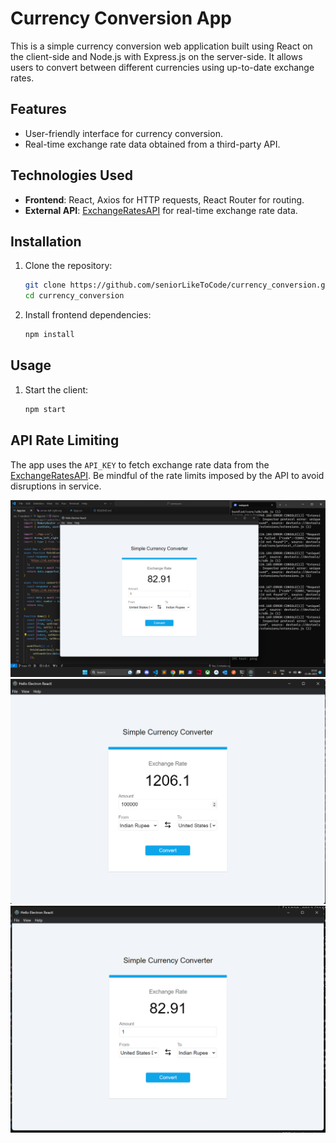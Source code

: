 # Currency Conversion App

This is a simple currency conversion web application built using React on the client-side and Node.js with Express.js on the server-side. It allows users to convert between different currencies using up-to-date exchange rates.

## Features

- User-friendly interface for currency conversion.
- Real-time exchange rate data obtained from a third-party API.

## Technologies Used

- **Frontend**: React, Axios for HTTP requests, React Router for routing.
- **External API**: [ExchangeRatesAPI](https://www.exchangerate-api.com/) for real-time exchange rate data.

## Installation

1. Clone the repository:

   ```bash
   git clone https://github.com/seniorLikeToCode/currency_conversion.git
   cd currency_conversion
   ```

2. Install frontend dependencies:

   ```bash
   npm install
   ```

## Usage

1. Start the client:

   ```bash
   npm start
   ```



## API Rate Limiting

The app uses the `API_KEY` to fetch exchange rate data from the [ExchangeRatesAPI](https://www.exchangerate-api.com/). Be mindful of the rate limits imposed by the API to avoid disruptions in service.

![Screenshot 1](assets/ss1.png)
![Screenshot 2](assets/ss2.png)
![Screenshot 3](assets/ss3.png)